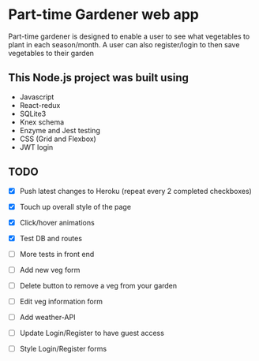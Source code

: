 # Part-time Gardener web app

Part-time gardener is designed to enable a user to see what vegetables to plant in each season/month.
A user can also register/login to then save vegetables to their garden

## This Node.js project was built using

* Javascript
* React-redux
* SQLite3 
* Knex schema
* Enzyme and Jest testing
* CSS (Grid and Flexbox)
* JWT login

## TODO
- [x] Push latest changes to Heroku (repeat every 2 completed checkboxes)
- [x] Touch up overall style of the page
- [x] Click/hover animations
- [x] Test DB and routes
- [ ] More tests in front end 
- [ ] Add new veg form
- [ ] Delete button to remove a veg from your garden
- [ ] Edit veg information form
- [ ] Add weather-API
- [ ] Update Login/Register to have guest access
- [ ] Style Login/Register forms



